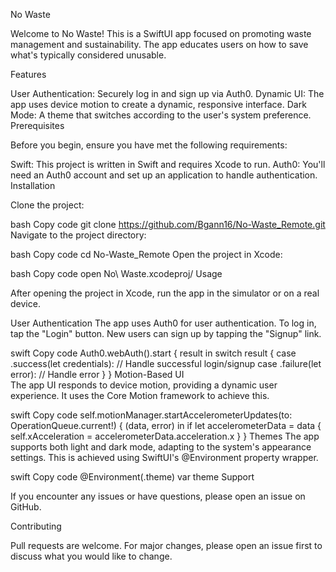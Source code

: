 No Waste

Welcome to No Waste! This is a SwiftUI app focused on promoting waste management and sustainability. The app educates users on how to save what's typically considered unusable.

Features

User Authentication: Securely log in and sign up via Auth0.
Dynamic UI: The app uses device motion to create a dynamic, responsive interface.
Dark Mode: A theme that switches according to the user's system preference.
Prerequisites

Before you begin, ensure you have met the following requirements:

Swift: This project is written in Swift and requires Xcode to run.
Auth0: You'll need an Auth0 account and set up an application to handle authentication.
Installation

Clone the project:

bash
Copy code
git clone https://github.com/Bgann16/No-Waste_Remote.git
Navigate to the project directory:

bash
Copy code
cd No-Waste_Remote
Open the project in Xcode:

bash
Copy code
open No\ Waste.xcodeproj/
Usage

After opening the project in Xcode, run the app in the simulator or on a real device.

User Authentication
The app uses Auth0 for user authentication. To log in, tap the "Login" button. New users can sign up by tapping the "Signup" link.

swift
Copy code
Auth0.webAuth().start { result in
    switch result {
    case .success(let credentials):
        // Handle successful login/signup
    case .failure(let error):
        // Handle error
    }
}
Motion-Based UI  
The app UI responds to device motion, providing a dynamic user experience. It uses the Core Motion framework to achieve this.

swift
Copy code
self.motionManager.startAccelerometerUpdates(to: OperationQueue.current!) { (data, error) in
    if let accelerometerData = data {
        self.xAcceleration = accelerometerData.acceleration.x
    }
}
Themes
The app supports both light and dark mode, adapting to the system's appearance settings. This is achieved using SwiftUI's @Environment property wrapper.

swift
Copy code
@Environment(\.theme) var theme
Support

If you encounter any issues or have questions, please open an issue on GitHub.

Contributing

Pull requests are welcome. For major changes, please open an issue first to discuss what you would like to change.
